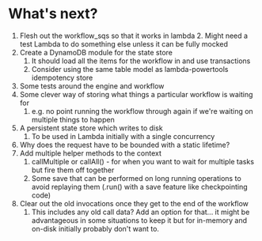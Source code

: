 # What's next?

1. Flesh out the workflow_sqs so that it works in lambda
   2. Might need a test Lambda to do something else unless it can be fully mocked
2. Create a DynamoDB module for the state store
   1. It should load all the items for the workflow in and use transactions
   2. Consider using the same table model as lambda-powertools idempotency store
4. Some tests around the engine and workflow
5. Some clever way of storing what things a particular workflow is waiting for
   1. e.g. no point running the workflow through again if we're waiting on multiple things to happen
6. A persistent state store which writes to disk
   1. To be used in Lambda initially with a single concurrency
7. Why does the request have to be bounded with a static lifetime?
8. Add multiple helper methods to the context
   1. callMultiple or callAll() - for when you want to wait for multiple tasks but fire them off together
   2. Some save that can be performed on long running operations to avoid replaying them (.run() with a save feature like checkpointing code)
9. Clear out the old invocations once they get to the end of the workflow
   1. This includes any old call data? Add an option for that... it might be advantageous in some situations to keep it but for in-memory and on-disk initially probably don't want to.